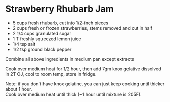 # Strawberry Rhubarb Jam

* 5 cups fresh rhubarb, cut into 1/2-inch pieces
* 2 cups fresh or frozen strawberries, stems removed and cut in half
* 2 1/4 cups granulated sugar
* 1 T freshly squeezed lemon juice
* 1/4 tsp salt
* 1/2 tsp ground black pepper 

Combine all above ingredients in medium pan except extracts

Cook over medium heat for 1/2 hour, then add 7gm knox gelative dissolved in 2T OJ, cool to room temp, store in fridge.

Note: if you don't have knox gelatine, you can just keep cooking until thicker about 1 hour.  
Cook over medium heat until thick (~1 hour until mixture is 205F).
